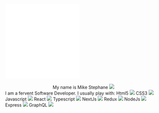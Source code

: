 
  ![introduction](./image.svg) 
  <center>My name is Mike Stephane <span style="width:16px !important"><img src="https://raw.githubusercontent.com/MartinHeinz/MartinHeinz/master/wave.gif" width=16></span></center> I am a fervent Software Developer.
I usually play with:
 Html5 <span><img src="https://github.com/mkanyar/mkanyar/blob/main/html.svg" width="16px"></span>
  CSS3  <span><img src="https://github.com/mkanyar/mkanyar/blob/main/css.svg" width="23px"></span>
  Javascript <span><img src="https://github.com/mkanyar/mkanyar/blob/main/javascript.svg" width="16px"></span>
 React <span><img src="https://github.com/mkanyar/mkanyar/blob/main/react.svg" width="16px"></span>
 Typescript <span><img src="https://github.com/mkanyar/mkanyar/blob/main/typescript.svg" width="16px"></span>
 NextJs <span><img src="https://github.com/mkanyar/mkanyar/blob/main/nextjs-3.svg" width="20px"></span>
 Redux <span><img src="https://github.com/mkanyar/mkanyar/blob/main/redux.svg" width="16px"></span>
 NodeJs <span><img src="https://github.com/mkanyar/mkanyar/blob/main/Node.js_logo.svg" width="24"></span>
 Express <span><img src="https://github.com/mkanyar/mkanyar/blob/main/expressjs-ar21.svg" width="20"></span>
 GraphQL <span><img src="https://github.com/mkanyar/mkanyar/blob/main/GraphQL_Logo.svg" width="16px"></span>

 








